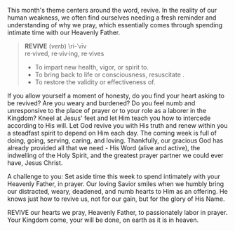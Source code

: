This month's theme centers around the word, revive. In the reality of our human weakness, we often find ourselves needing a fresh reminder and understanding of why we pray, which essentially comes through spending intimate time with our Heavenly Father.
      
>**REVIVE** (_verb_) \ri-ˈvīv\
>re·vived, re·viv·ing, re·vives
>- To impart new health, vigor, or spirit to.
>- To bring back to life or consciousness, resuscitate .
>- To restore the validity or effectiveness of.

If you allow yourself a moment of honesty, do you find your heart asking to be revived? Are you weary and burdened? Do you feel numb and unresponsive to the place of prayer or to your role as a laborer in the Kingdom? Kneel at Jesus' feet and let Him teach you how to intercede according to His will. Let God revive you with His truth and renew within you a steadfast spirit to depend on Him each day. The coming week is full of doing, going, serving, caring, and loving. Thankfully, our gracious God has already provided all that we need - His Word (alive and active), the indwelling of the Holy Spirit, and the greatest prayer partner we could ever have, Jesus Christ.

A challenge to you: Set aside time this week to spend intimately with your Heavenly Father, in prayer. Our loving Savior smiles when we humbly bring our distracted, weary, deadened, and numb hearts to Him as an offering. He knows just how to revive us, not for our gain, but for the glory of His Name.

REVIVE our hearts we pray, Heavenly Father, to passionately labor in prayer. Your Kingdom come, your will be done, on earth as it is in heaven.